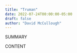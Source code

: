```yaml
---
title: "Truman"
date: 2022-07-24T00:00:00-05:00
draft: false
author: "David McCullough"
---
```


SUMMARY

<!--more-->

CONTENT